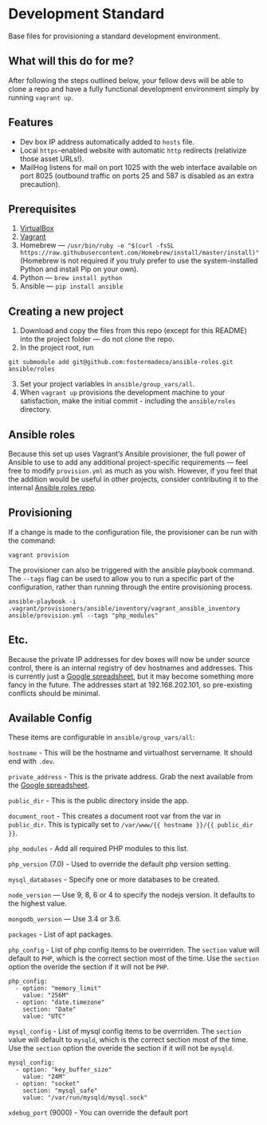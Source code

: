 # Development Standard

Base files for provisioning a standard development environment.

## What will this do for me?

After following the steps outlined below, your fellow devs will be able to clone a repo and have a fully functional development environment simply by running `vagrant up`.

## Features

* Dev box IP address automatically added to `hosts` file.
* Local `https`-enabled website with automatic `http` redirects (relativize those asset URLs!).
* MailHog listens for mail on port 1025 with the web interface available on port 8025 (outbound traffic on ports 25 and 587 is disabled as an extra precaution).

## Prerequisites

1. [VirtualBox](https://www.virtualbox.org/wiki/Downloads)
2. [Vagrant](https://www.vagrantup.com/downloads.html)
3. Homebrew — `/usr/bin/ruby -e "$(curl -fsSL https://raw.githubusercontent.com/Homebrew/install/master/install)"` (Homebrew is not required if you truly prefer to use the system-installed Python and install Pip on your own).
4. Python — `brew install python`
5. Ansible — `pip install ansible`

## Creating a new project

1. Download and copy the files from this repo (except for this README) into the project folder — do not clone the repo.
2. In the project root, run
```
git submodule add git@github.com:fostermadeco/ansible-roles.git ansible/roles
```
3. Set your project variables in `ansible/group_vars/all`.
4. When `vagrant up` provisions the development machine to your satisfaction, make the initial commit - including the `ansible/roles` directory.

## Ansible roles

Because this set up uses Vagrant’s Ansible provisioner, the full power of Ansible to use to add any additional project-specific requirements — feel free to modify `provision.yml` as much as you wish. However, if you feel that the addition would be useful in other projects, consider contributing it to the internal [Ansible roles repo](https://github.com/fostermadeco/ansible-roles).

## Provisioning

If a change is made to the configuration file, the provisioner can be run with the command:
```
vagrant provision
```

The provisioner can also be triggered with the ansible playbook command. The `--tags` flag can be used to allow you to run a specific part of the configuration, rather than running through the entire provisioning process.

```
ansible-playbook -i .vagrant/provisioners/ansible/inventory/vagrant_ansible_inventory ansible/provision.yml --tags "php_modules"
```

## Etc.

Because the private IP addresses for dev boxes will now be under source control, there is an internal registry of dev hostnames and addresses. This is currently just a [Google spreadsheet](https://docs.google.com/spreadsheets/d/1muC1u3OhrVKdCSPz-BC3NtK0I2HvWWhJ5gV9MgBEmSk), but it may become something more fancy in the future. The addresses start at 192.168.202.101, so pre-existing conflicts should be minimal.

## Available Config

These items are configurable in `ansible/group_vars/all`:

`hostname` - This will be the hostname and virtualhost servername. It should end with `.dev`.

`private_address` - This is the private address. Grab the next available from the [Google spreadsheet](https://docs.google.com/spreadsheets/d/1muC1u3OhrVKdCSPz-BC3NtK0I2HvWWhJ5gV9MgBEmSk).

`public_dir` - This is the public directory inside the app.

`document_root` - This creates a document root var from the var in `public_dir`. This is typically set to `/var/www/{{ hostname }}/{{ public_dir }}`.

`php_modules` - Add all required PHP modules to this list.

`php_version` (7.0) - Used to override the default php version setting.

`mysql_databases` - Specify one or more databases to be created.

`node_version` — Use 9, 8, 6 or 4 to specify the nodejs version. It defaults to the highest value.
 
`mongodb_version` — Use 3.4 or 3.6.

`packages` - List of apt packages.

`php_config` - List of php config items to be overrriden. The `section` value will default to `PHP`, which is the correct section most of the time. Use the `section` option the overide the section if it will not be `PHP`.

	php_config:
	  - option: "memory_limit"
	    value: "256M"
	  - option: "date.timezone"
	    section: "Date"
	    value: "UTC"

`mysql_config` - List of mysql config items to be overrriden. The `section` value will default to `mysqld`, which is the correct section most of the time. Use the `section` option the overide the section if it will not be `mysqld`.

	mysql_config:
	  - option: "key_buffer_size"
	    value: "24M"
	  - option: "socket"
	    section: "mysql_safe"
	    value: "/var/run/mysqld/mysql.sock"

`xdebug_port` (9000) - You can override the default port
